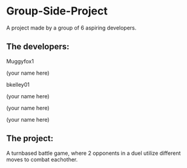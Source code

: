 # Group-Side-Project
A project made by a group of 6 aspiring developers.

## The developers:
Muggyfox1

(your name here)

bkelley01

(your name here)

(your name here)

(your name here)

## The project:
A turnbased battle game, where 2 opponents in a duel utilize different moves to combat eachother.

